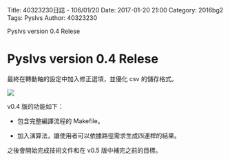 Title: 40323230日誌 - 106/01/20
Date: 2017-01-20 21:00
Category: 2016bg2
Tags: Pyslvs
Author: 40323230

Pyslvs version 0.4 Relese

<!-- PELICAN_END_SUMMARY -->

Pyslvs version 0.4 Relese
===

最終在轉動軸的設定中加入修正選項，並優化 csv 的儲存格式。

![](https://raw.githubusercontent.com/coursemdetw/project_site_files/gh-pages/files/2016spring/g2/Python_solvespace/0120_01.png)

v0.4 版的功能如下：

* 包含完整編譯流程的 Makefile。

* 加入演算法，讓使用者可以依據路徑需求生成四連桿的結果。

之後會開始完成技術文件和在 v0.5 版中補完之前的目標。